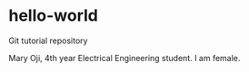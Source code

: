 # hello-world
Git tutorial repository

Mary Oji, 4th year Electrical Engineering student.
I am female.
